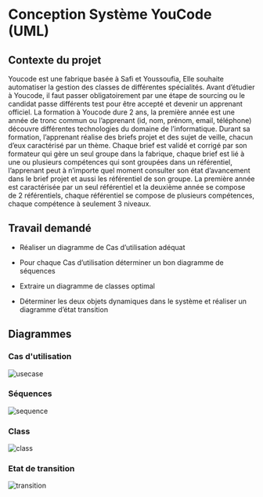 # Conception Système YouCode (UML)

## Contexte du projet

Youcode est une fabrique basée à Safi et Youssoufia, Elle souhaite automatiser la gestion des classes de différentes spécialités. Avant d’étudier à Youcode, il faut passer obligatoirement par une étape de sourcing ou le candidat passe différents test pour être accepté et devenir un apprenant officiel. La formation à Youcode dure 2 ans, la première année est une année de tronc commun ou l’apprenant (id, nom, prénom, email, téléphone) découvre différentes technologies du domaine de l’informatique. Durant sa formation, l’apprenant réalise des briefs projet et des sujet de veille, chacun d’eux caractérisé par un thème. Chaque brief est validé et corrigé par son formateur qui gère un seul groupe dans la fabrique, chaque brief est lié à une ou plusieurs compétences qui sont groupées dans un référentiel, l’apprenant peut à n’importe quel moment consulter son état d’avancement dans le brief projet et aussi les référentiel de son groupe. La première année est caractérisée par un seul référentiel et la deuxième année se compose de 2 référentiels, chaque référentiel se compose de plusieurs compétences, chaque compétence à seulement 3 niveaux.

## Travail demandé

* Réaliser un diagramme de Cas d’utilisation adéquat

* Pour chaque Cas d’utilisation déterminer un bon diagramme de séquences

* Extraire un diagramme de classes optimal

* Déterminer les deux objets dynamiques dans le système et réaliser un diagramme d’état transition

## Diagrammes

### Cas d'utilisation

![usecase](https://user-images.githubusercontent.com/9354045/143619449-1f6dd278-56a2-41ab-a233-68ad7c15aa79.png)

### Séquences

![sequence](https://user-images.githubusercontent.com/9354045/143619440-d9ff1d73-8beb-4e97-98f4-0d35ca472ddf.png)

### Class

![class](https://user-images.githubusercontent.com/9354045/143619445-80b6459e-25a3-4f3f-b710-f6865cafce61.png)

### Etat de transition

![transition](https://user-images.githubusercontent.com/9354045/143619430-e3a86f81-9019-404b-a4aa-40c4e88675cc.png)